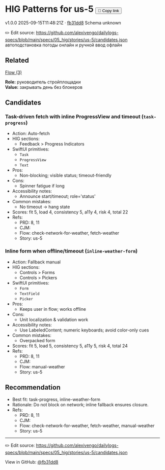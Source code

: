 # HIG Patterns for us-5 <button class="copy-link" aria-label="Copy page link" onclick="window.spechubCopyLink && window.spechubCopyLink()">🔗 Copy link</button>

<p class="badges">
  <span class="badge version">v1.0.0</span>
  <span class="badge build">2025-09-15T11:48:21Z · <a href="https://github.com/alexivengo/dailylogs-specs/commit/fb31dd8" target="_blank" rel="noopener" class="sha">fb31dd8</a></span>
  <span class="badge schema unknown">Schema unknown</span>
</p>

✏️ Edit source: https://github.com/alexivengo/dailylogs-specs/blob/main/specs/05_hig/stories/us-5/candidates.json
автоподстановка погоды онлайн и ручной ввод офлайн

## Related
<p>
  <span class="chip"><a href="../stories/index.md#?flow=check-network-for-weather,fetch-weather,manual-weather">Flow (3)</a></span>
</p>

**Role:** руководитель стройплощадки  
**Value:** закрывать день без блокеров

## Candidates
### Task-driven fetch with inline ProgressView and timeout (`task-progress`)
- Action: Auto-fetch
- HIG sections:
  - Feedback > Progress Indicators
- SwiftUI primitives:
  - `Task`
  - `ProgressView`
  - `Text`
- Pros:
  - Non-blocking; visible status; timeout-friendly
- Cons:
  - Spinner fatigue if long
- Accessibility notes:
  - Announce start/timeout; role='status'
- Common mistakes:
  - No timeout → hang state
- Scores: fit 5, load 4, consistency 5, a11y 4, risk 4, total 22
- Refs:
  - PRD: 8, 11
  - CJM: 
  - Flow: check-network-for-weather, fetch-weather
  - Story: us-5

### Inline form when offline/timeout (`inline-weather-form`)
- Action: Fallback manual
- HIG sections:
  - Controls > Forms
  - Controls > Pickers
- SwiftUI primitives:
  - `Form`
  - `TextField`
  - `Picker`
- Pros:
  - Keeps user in flow; works offline
- Cons:
  - Unit localization & validation work
- Accessibility notes:
  - Use LabeledContent; numeric keyboards; avoid color-only cues
- Common mistakes:
  - Overpacked form
- Scores: fit 5, load 5, consistency 5, a11y 5, risk 4, total 24
- Refs:
  - PRD: 8, 11
  - CJM: 
  - Flow: manual-weather
  - Story: us-5


## Recommendation
- Best fit: task-progress, inline-weather-form
- Rationale: Do not block on network; inline fallback ensures closure.
- Refs:
  - PRD: 8, 11
  - CJM: 
  - Flow: check-network-for-weather, fetch-weather, manual-weather
  - Story: us-5
---
✏️ Edit source: https://github.com/alexivengo/dailylogs-specs/blob/main/specs/05_hig/stories/us-5/candidates.json

<p class="page-meta">
  View in GitHub: <a href="https://github.com/alexivengo/dailylogs-specs/commit/fb31dd8" target="_blank" rel="noopener">@fb31dd8</a></p>